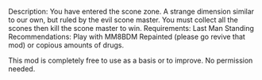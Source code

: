Description: You have entered the scone zone. A strange dimension similar to our own, but ruled by the evil scone master. You must collect all the scones then kill the scone master to win. Requirements: Last Man Standing Recommendations: Play with MM8BDM Repainted (please go revive that mod) or copious amounts of drugs.

This mod is completely free to use as a basis or to improve. No permission needed.